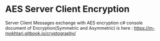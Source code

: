 # AES Server Client Encryption
Server Client Messages exchange with AES encryption c# console
document of Encryption(Symmetric and Asymmetric) is here : https://m-mokhtari.gitbook.io/cryptography/
